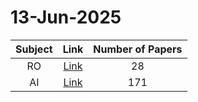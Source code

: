 # 13-Jun-2025

| Subject | Link | Number of Papers |
|:-----:|:----:|:----------------:|
| RO | [Link](https://github.com/KJaebye/EmbodiedAI-Robotics-arXiv-Daily-Reporter/tree/main/13-Jun-2025/RO) | 28 |
| AI | [Link](https://github.com/KJaebye/EmbodiedAI-Robotics-arXiv-Daily-Reporter/tree/main/13-Jun-2025/AI) | 171 |
